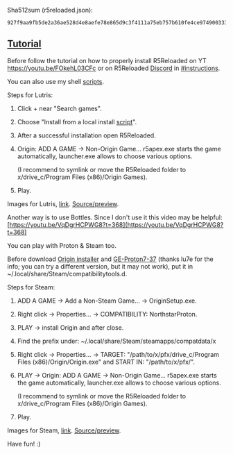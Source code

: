 Sha512sum (r5reloaded.json):
`````
927f9aa9fb5de2a36ae528d4e8aefe78e865d9c3f4111a75eb757b610fe4ce9749003330d40c5ac3c2fcfdfde017902772daa98e891fc67d872afaa3694dfaf1
`````

## [Tutorial](https://www.reddit.com/r/r5reloaded/comments/wv19jf/r5reloaded_works_on_linux_v2/)

Before follow the tutorial on how to properly install R5Reloaded on YT https://youtu.be/FOkehL03CFc or on R5Reloaded [Discord](https://discord.com/invite/r5reloaded) in [\#instructions](https://discord.com/channels/873158454850756638/873170878475669514/995977751502803014).

You can also use my shell [scripts](https://github.com/begin-theadventure/r5reloaded-updaters/releases/tag/r5reloaded-updaters).

Steps for Lutris:

1. Click + near "Search games".
2. Choose "Install from a local install [script](https://github.com/begin-theadventure/lutris-scripts/releases/download/R5Reloaded/r5reloaded.json)".
3. After a successful installation open R5Reloaded.
4. Origin: ADD A GAME -> Non-Origin Game... r5apex.exe starts the game automatically, launcher.exe allows to choose various options.

   (I recommend to symlink or move the R5Reloaded folder to x/drive_c/Program Files (x86)/Origin Games).
5. Play.

Images for Lutris, [link](https://github.com/begin-theadventure/lutris-scripts/tree/main/R5Reloaded/images/R5ReloadedImagesLutris#readme). [Source/preview]( https://nitter.net/R5Reloaded).

Another way is to use Bottles. Since I don't use it this video may be helpful: [https://youtu.be/VqDgrHCPWG8?t=368](https://youtu.be/VqDgrHCPWG8?t=368)

You can play with Proton & Steam too.

Before download [Origin installer](https://download.dm.origin.com/origin/live/OriginSetup.exe) and [GE-Proton7-37](https://github.com/GloriousEggroll/proton-ge-custom/releases/tag/GE-Proton7-37) (thanks lu7e for the info; you can try a different version, but it may not work), put it in ~/.local/share/Steam/compatibilitytools.d.

Steps for Steam:

1. ADD A GAME -> Add a Non-Steam Game... -> OriginSetup.exe.
2. Right click -> Properties... -> COMPATIBILITY: NorthstarProton.
3. PLAY -> install Origin and after close.
4. Find the prefix under: ~/.local/share/Steam/steamapps/compatdata/x
5. Right click -> Properties... ->  TARGET: "/path/to/x/pfx/drive_c/Program Files (x86)/Origin/Origin.exe" and START IN: "/path/to/x/pfx/".
6. PLAY -> Origin: ADD A GAME -> Non-Origin Game... r5apex.exe starts the game automatically, launcher.exe allows to choose various options.

   (I recommend to symlink or move the R5Reloaded folder to x/drive_c/Program Files (x86)/Origin Games).
7. Play.

Images for Steam, [link](https://github.com/begin-theadventure/lutris-scripts/tree/main/R5Reloaded/images/R5ReloadedImagesSteam). [Source/preview]( https://nitter.net/R5Reloaded).

Have fun! :)
